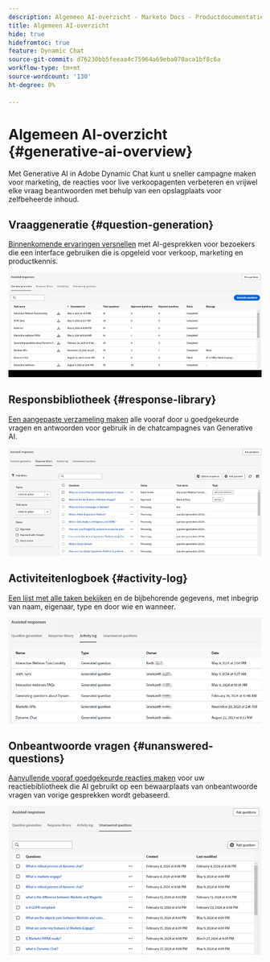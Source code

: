 ```yaml
---
description: Algemeen AI-overzicht - Marketo Docs - Productdocumentatie
title: Algemeen AI-overzicht
hide: true
hidefromtoc: true
feature: Dynamic Chat
source-git-commit: d76230bb5feeaa4c75964a69eba070aca1bf8c6a
workflow-type: tm+mt
source-wordcount: '130'
ht-degree: 0%

---
```


# Algemeen AI-overzicht {#generative-ai-overview}

Met Generative AI in Adobe Dynamic Chat kunt u sneller campagne maken voor marketing, de reacties voor live verkoopagenten verbeteren en vrijwel elke vraag beantwoorden met behulp van een opslagplaats voor zelfbeheerde inhoud.

## Vraaggeneratie {#question-generation}

[Binnenkomende ervaringen versnellen](/help/marketo/product-docs/demand-generation/dynamic-chat/generative-ai/question-generation.md) met AI-gesprekken voor bezoekers die een interface gebruiken die is opgeleid voor verkoop, marketing en productkennis.

![](assets/generative-ai-overview-1.png)

## Responsbibliotheek {#response-library}

[Een aangepaste verzameling maken](/help/marketo/product-docs/demand-generation/dynamic-chat/generative-ai/response-library.md) alle vooraf door u goedgekeurde vragen en antwoorden voor gebruik in de chatcampagnes van Generative AI.

![](assets/generative-ai-overview-2.png)

## Activiteitenlogboek {#activity-log}

[Een lijst met alle taken bekijken](/help/marketo/product-docs/demand-generation/dynamic-chat/generative-ai/activity-log.md) en de bijbehorende gegevens, met inbegrip van naam, eigenaar, type en door wie en wanneer.

![](assets/generative-ai-overview-3.png)

## Onbeantwoorde vragen {#unanswered-questions}

[Aanvullende vooraf goedgekeurde reacties maken](/help/marketo/product-docs/demand-generation/dynamic-chat/generative-ai/unanswered-questions.md) voor uw reactiebibliotheek die AI gebruikt op een bewaarplaats van onbeantwoorde vragen van vorige gesprekken wordt gebaseerd.

![](assets/generative-ai-overview-4.png)
